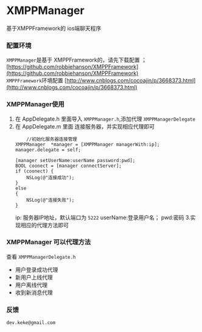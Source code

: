 XMPPManager
===========

基于XMPPFramework的 ios端聊天程序

### 配置环境
`XMPPManager`是基于 XMPPFramework的，请先下载配置 ；[https://github.com/robbiehanson/XMPPFramework](https://github.com/robbiehanson/XMPPFramework)			
`XMPPFramework`环境配置 [http://www.cnblogs.com/cocoajin/p/3668373.html](http://www.cnblogs.com/cocoajin/p/3668373.html)

### XMPPManager使用
1. 在 AppDelegate.h 里面导入 `XMPPManager.h`,添加代理 `XMPPManagerDelegate`
2. 在 AppDelegate.m 里面 连接服务器，并实现相应代理即可
	```
	    //初始化服务器连接管理
    XMPPManager  *manager = [XMPPManager managerWith:ip];
    manager.delegate = self;
    
    [manager setUserName:userName password:pwd];
    BOOL coonect = [manager connectServer];
    if (coonect) {
        NSLog(@"连接成功");
    }
    else
    {
        NSLog(@"连接失败");
    }
	```
	ip: 服务器IP地址，默认端口为 `5222`
	userName:登录用户名；
	pwd:密码
3.实现相应的代理方法即可
### XMPPManager 可以代理方法

查看 `XMPPManagerDelegate.h`
- 用户登录成功代理
- 新用户上线代理
- 用户离线代理
- 收到新消息代理


### 反馈
`dev.keke@gmail.com`

